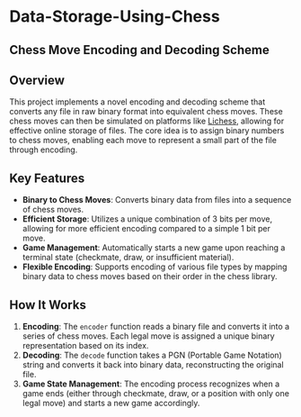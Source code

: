 # Data-Storage-Using-Chess
## Chess Move Encoding and Decoding Scheme

## Overview

This project implements a novel encoding and decoding scheme that converts any file in raw binary format into equivalent chess moves. These chess moves can then be simulated on platforms like [Lichess](https://lichess.org/), allowing for effective online storage of files. The core idea is to assign binary numbers to chess moves, enabling each move to represent a small part of the file through encoding.

## Key Features

- **Binary to Chess Moves**: Converts binary data from files into a sequence of chess moves.
- **Efficient Storage**: Utilizes a unique combination of 3 bits per move, allowing for more efficient encoding compared to a simple 1 bit per move.
- **Game Management**: Automatically starts a new game upon reaching a terminal state (checkmate, draw, or insufficient material).
- **Flexible Encoding**: Supports encoding of various file types by mapping binary data to chess moves based on their order in the chess library.

## How It Works

1. **Encoding**: The `encoder` function reads a binary file and converts it into a series of chess moves. Each legal move is assigned a unique binary representation based on its index.
2. **Decoding**: The `decode` function takes a PGN (Portable Game Notation) string and converts it back into binary data, reconstructing the original file.
3. **Game State Management**: The encoding process recognizes when a game ends (either through checkmate, draw, or a position with only one legal move) and starts a new game accordingly.